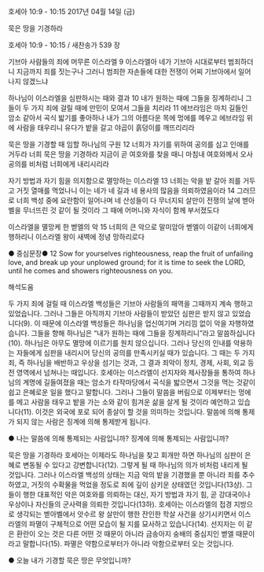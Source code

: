 호세아 10:9 - 10:15 
2017년 04월 14일 (금)

묵은 땅을 기경하라



호세아 10:9 - 10:15 / 새찬송가 539 장


기브아 사람들의 죄에 머무른 이스라엘
9 이스라엘아 네가 기브아 시대로부터 범죄하더니 지금까지 죄를 짓는구나 그러니 범죄한 자손들에 대한 전쟁이 어찌 기브아에서 일어나지 않겠느냐

하나님이 이스라엘을 심판하시는 때와 결과
10 내가 원하는 때에 그들을 징계하리니 그들이 두 가지 죄에 걸릴 때에 만민이 모여서 그들을 치리라 11 에브라임은 마치 길들인 암소 같아서 곡식 밟기를 좋아하나 내가 그의 아름다운 목에 멍에를 메우고 에브라임 위에 사람을 태우리니 유다가 밭을 갈고 야곱이 흙덩이를 깨뜨리리라

묵은 땅을 기경할 때 임할 하나님의 구원
12 너희가 자기를 위하여 공의를 심고 인애를 거두라 너희 묵은 땅을 기경하라 지금이 곧 여호와를 찾을 때니 마침내 여호와께서 오사 공의를 비처럼 너희에게 내리시리라

자기 방법과 자기 힘을 의지함으로 멸망하는 이스라엘
13 너희는 악을 밭 갈아 죄를 거두고 거짓 열매를 먹었나니 이는 네가 네 길과 네 용사의 많음을 의뢰하였음이라 14 그러므로 너희 백성 중에 요란함이 일어나며 네 산성들이 다 무너지되 살만이 전쟁의 날에 벧아벨을 무너뜨린 것 같이 될 것이라 그 때에 어머니와 자식이 함께 부서졌도다

이스라엘을 멸망케 한 벧엘의 악
15 너희의 큰 악으로 말미암아 벧엘이 이같이 너희에게 행하리니 이스라엘 왕이 새벽에 정녕 망하리로다

● 중심문장● 12 Sow for yourselves righteousness, reap the fruit of unfailing love, and break up your unplowed ground; for it is time to seek the LORD, until he comes and showers righteousness on you.

해석도움





두 가지 죄에 걸릴 때
이스라엘 백성들은 기브아 사람들의 패역을 그때까지 계속 행하고 있었습니다. 그러나 그들은 아직까지 기브아 사람들이 받았던 심판은 받지 않고 있었습니다(9). 이 때문에 이스라엘 백성들은 하나님을 업신여기며 거리낌 없이 악을 자행하였습니다. 그들을 향해 하나님은 “내가 원하는 때에 그들을 징계하리니”라고 말씀하십니다(10). 하나님은 아무도 멸망에 이르기를 원치 않으십니다. 그러나 당신의 인내를 악용하는 자들에게 심판을 내리시어 당신의 공의를 만족시키실 때가 있습니다. 그 때는 두 가지 죄, 즉 하나님을 배반하고 우상을 섬기는 것과, 그 결과 죄악이 정치, 경제, 사회, 외교 등 전 영역에서 넘쳐나는 때입니다. 호세아는 이스라엘이 선지자와 제사장들을 통하여 하나님의 계명에 길들여졌을 때는 암소가 타작마당에서 곡식을 밟으면서 그것을 먹는 것같이 쉽고 은혜로운 일을 했다고 말합니다. 그러나 그들이 말씀을 버림으로 이제부터는 멍에를 메고 사람을 태우고 밭을 가는 소와 같이 힘겨운 삶을 살게 될 것이라 예언하고 있습니다(11). 이것은 외국에 포로 되어 종살이 할 것을 의미하는 것입니다. 말씀에 의해 통제가 되지 않는 사람은 징계에 의해 통제받게 됩니다.

● 나는 말씀에 의해 통제되는 사람입니까? 징계에 의해 통제되는 사람입니까?

묵은 땅을 기경하라
호세아는 이제라도 하나님을 찾고 회개만 하면 하나님의 심판이 은혜로 변동될 수 있다고 강변합니다(12). 그렇게 될 때 하나님의 의가 비처럼 내리게 될 것입니다. 그러나 이스라엘 백성의 상태는 지금 악의 밭을 기경했을 뿐 아니라 죄를 추수하였고, 거짓의 수확물을 먹었을 정도로 죄에 깊이 삼키운 상태였던 것입니다(13상). 그들이 행한 대표적인 악은 여호와를 의뢰하는 대신, 자기 방법과 자기 힘, 곧 강대국이나 우상이나 자신들의 군사력을 의뢰한 것입니다(13하). 호세아는 이스라엘의 접경 지방으로 생각되는 벧아벨에서 앗수르 왕 살만이 행한 잔인한 학살 사건을 상기시키면서 이스라엘의 파멸이 구체적으로 어떤 모습이 될 지를 묘사하고 있습니다(14). 선지자는 이 같은 환란이 오는 것은 다른 어떤 것 때문이 아니라 금송아지 숭배의 중심지인 벧엘 때문이라고 말합니다(15). 파멸은 약함으로부터가 아니라 악함으로부터 오는 것입니다.

● 오늘 내가 기경할 묵은 땅은 무엇입니까?